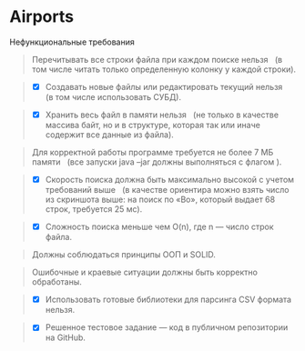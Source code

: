# Airports
Нефункциональные требования
> Перечитывать все строки файла при каждом поиске нельзя  
(в том числе читать только определенную колонку у каждой строки).

> - [x] Создавать новые файлы или редактировать текущий нельзя  
(в том числе использовать СУБД). 

> - [x] Хранить весь файл в памяти нельзя  
(не только в качестве массива байт, но и в структуре, которая так или иначе содержит все
данные из файла).

> Для корректной работы программе требуется не более 7 МБ памяти  
(все запуски java –jar должны выполняться с флагом ).

> - [x] Скорость поиска должна быть максимально высокой с учетом требований выше  
(в качестве ориентира можно взять число из скриншота выше: на поиск по «Bo», который
выдает 68 строк, требуется 25 мс).

> - [x] Сложность поиска меньше чем O(n), где n — число строк файла.

> Должны соблюдаться принципы ООП и SOLID.

> Ошибочные и краевые ситуации должны быть корректно обработаны.

> - [x] Использовать готовые библиотеки для парсинга CSV формата нельзя.

> - [x] Решенное тестовое задание — код в публичном репозитории на GitHub.
